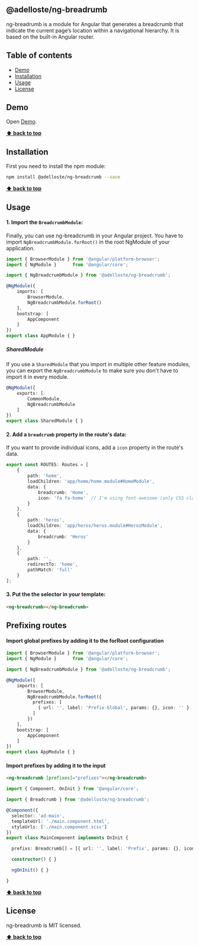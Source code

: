 ## @adelloste/ng-breadrumb

ng-breadrumb is a module for Angular that generates a breadcrumb that indicate the current page’s location within a navigational hierarchy.
It is based on the built-in Angular router.

## Table of contents

* [Demo](#demo)
* [Installation](#installation)
* [Usage](#usage)
* [License](#license)

## Demo

Open [Demo](https://adelloste.github.io/breadcrumb).

**[⬆ back to top](#table-of-contents)**

## Installation

First you need to install the npm module:

```sh
npm install @adelloste/ng-breadcrumb --save
```

**[⬆ back to top](#table-of-contents)**

## Usage

#### 1. Import the `BreadcrumbModule`:

Finally, you can use ng-breadcrumb in your Angular project. You have to import `NgBreadcrumbModule.forRoot()` in the root NgModule of your application.

```ts
import { BrowserModule } from '@angular/platform-browser';
import { NgModule }      from '@angular/core';

import { NgBreadcrumbModule } from '@adelloste/ng-breadcrumb';

@NgModule({
    imports: [
        BrowserModule,
        NgBreadcrumbModule.forRoot()
    ],
    bootstrap: [
        AppComponent
    ]
})
export class AppModule { }
```

##### SharedModule

If you use a `SharedModule` that you import in multiple other feature modules, you can export the `NgBreadcrumbModule` to make sure you don't have to import it in every module.

```ts
@NgModule({
    exports: [
        CommonModule,
        NgBreadcrumbModule
    ]
})
export class SharedModule { }
```

#### 2. Add a `breadcrumb` property in the route's data:

If you want to provide individual icons, add a `icon` property in the route's data.

```ts
export const ROUTES: Routes = [
    {
        path: 'home',
        loadChildren: 'app/home/home.module#HomeModule',
        data: {
            breadcrumb: 'Home',
            icon: 'fa fa-home'  // I'm using font-awesome (only CSS classes)
        }
    },
    {
        path: 'heros',
        loadChildren: 'app/heros/heros.module#HerosModule',
        data: {
            breadcrumb: 'Heros'
        }
    },
    {
        path: '', 
        redirectTo: 'home', 
        pathMatch: 'full'
    }
];
```

#### 3. Put the the selector in your template:

```html
<ng-breadcrumb></ng-breadcrumb>
```

## Prefixing routes

#### Import global prefixes by adding it to the forRoot configuration

```ts
import { BrowserModule } from '@angular/platform-browser';
import { NgModule }      from '@angular/core';

import { NgBreadcrumbModule } from '@adelloste/ng-breadcrumb';

@NgModule({
    imports: [
        BrowserModule,
        NgBreadcrumbModule.forRoot({
          prefixes: [
            { url: '', label: 'Prefix-Global', params: {}, icon: '' }
          ]
        })
    ],
    bootstrap: [
        AppComponent
    ]
})
export class AppModule { }
```

#### Import prefixes by adding it to the input

```html
<ng-breadcrumb [prefixes]="prefixes"></ng-breadcrumb>
```

```ts
import { Component, OnInit } from '@angular/core';

import { Breadcrumb } from '@adelloste/ng-breadcrumb';

@Component({
  selector: 'ad-main',
  templateUrl: './main.component.html',
  styleUrls: ['./main.component.scss']
})
export class MainComponent implements OnInit {

  prefixs: Breadcrumb[] = [{ url: '', label: 'Prefix', params: {}, icon: '' }];

  constructor() { }

  ngOnInit() { }

}
```

**[⬆ back to top](#table-of-contents)**

## License

ng-breadrumb is MIT licensed.

**[⬆ back to top](#table-of-contents)**
